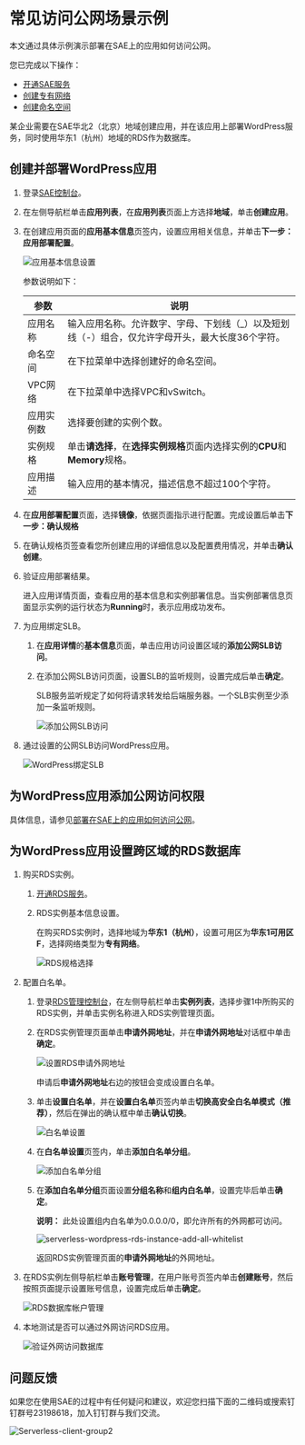# 常见访问公网场景示例

本文通过具体示例演示部署在SAE上的应用如何访问公网。

您已完成以下操作：

-   [开通SAE服务](https://help.aliyun.com/document_detail/87739.html)
-   [创建专有网络](/cn.zh-CN/专有网络和交换机/使用专有网络.md)
-   [创建命名空间](/cn.zh-CN/快速入门/准备工作.md)

某企业需要在SAE华北2（北京）地域创建应用，并在该应用上部署WordPress服务，同时使用华东1（杭州）地域的RDS作为数据库。

## 创建并部署WordPress应用

1.  登录[SAE控制台](https://sae.console.aliyun.com)。

2.  在左侧导航栏单击**应用列表**，在**应用列表**页面上方选择**地域**，单击**创建应用**。

3.  在创建应用页面的**应用基本信息**页签内，设置应用相关信息，并单击**下一步：应用部署配置**。

    ![应用基本信息设置](https://static-aliyun-doc.oss-accelerate.aliyuncs.com/assets/img/zh-CN/1369788951/p60491.png)

    参数说明如下：

    |参数|说明|
    |--|--|
    |应用名称|输入应用名称。允许数字、字母、下划线（\_）以及短划线（-）组合，仅允许字母开头，最大长度36个字符。|
    |命名空间|在下拉菜单中选择创建好的命名空间。|
    |VPC网络|在下拉菜单中选择VPC和vSwitch。|
    |应用实例数|选择要创建的实例个数。|
    |实例规格|单击**请选择**，在**选择实例规格**页面内选择实例的**CPU**和**Memory**规格。|
    |应用描述|输入应用的基本情况，描述信息不超过100个字符。|

4.  在**应用部署配置**页面，选择**镜像**，依据页面指示进行配置。完成设置后单击**下一步：确认规格**

5.  在确认规格页签查看您所创建应用的详细信息以及配置费用情况，并单击**确认创建**。

6.  验证应用部署结果。

    进入应用详情页面，查看应用的基本信息和实例部署信息。当实例部署信息页面显示实例的运行状态为**Running**时，表示应用成功发布。

7.  为应用绑定SLB。

    1.  在**应用详情**的**基本信息**页面，单击应用访问设置区域的**添加公网SLB访问**。

    2.  在添加公网SLB访问页面，设置SLB的监听规则，设置完成后单击**确定**。

        SLB服务监听规定了如何将请求转发给后端服务器。一个SLB实例至少添加一条监听规则。

        ![添加公网SLB访问](https://static-aliyun-doc.oss-accelerate.aliyuncs.com/assets/img/zh-CN/5044339161/p56823.png)

8.  通过设置的公网SLB访问WordPress应用。

    ![WordPress绑定SLB](https://aliware-images.oss-cn-hangzhou.aliyuncs.com/edas/EDAS-Serverless/serverless-wordpress-app-login-SLB.png)


## 为WordPress应用添加公网访问权限

具体信息，请参见[部署在SAE上的应用如何访问公网](/cn.zh-CN/最佳实践/应用访问公网/部署在SAE上的应用如何访问公网.md)。

## 为WordPress应用设置跨区域的RDS数据库

1.  购买RDS实例。

    1.  [开通RDS服务](/cn.zh-CN/快速入门/RDS实例购买指南.md)。

    2.  RDS实例基本信息设置。

        在购买RDS实例时，选择地域为**华东1（杭州）**，设置可用区为**华东1可用区F**，选择网络类型为**专有网络**。

        ![RDS规格选择](https://aliware-images.oss-cn-hangzhou.aliyuncs.com/edas/EDAS-Serverless/serverless-wordpress-rds-login.png)

2.  配置白名单。

    1.  登录[RDS管理控制台](https://rdsnext.console.aliyun.com)，在左侧导航栏单击**实例列表**，选择步骤1中所购买的RDS实例，并单击实例名称进入RDS实例管理页面。

    2.  在RDS实例管理页面单击**申请外网地址**，并在**申请外网地址**对话框中单击**确定**。

        ![设置RDS申请外网地址](https://aliware-images.oss-cn-hangzhou.aliyuncs.com/edas/EDAS-Serverless/serverless-wordpress-rds-instance-detail.png)

        申请后**申请外网地址**右边的按钮会变成设置白名单。

    3.  单击**设置白名单**，并在**设置白名单**页签内单击**切换高安全白名单模式（推荐）**，然后在弹出的确认框中单击**确认切换**。

        ![白名单设置](https://aliware-images.oss-cn-hangzhou.aliyuncs.com/edas/EDAS-Serverless/serverless-wordpress-rds-instance-advanced-whitelist.png)

    4.  在**白名单设置**页签内，单击**添加白名单分组**。

        ![添加白名单分组](https://aliware-images.oss-cn-hangzhou.aliyuncs.com/edas/EDAS-Serverless/serverless-wordpress-rds-instance-add-whitelist.png)

    5.  在**添加白名单分组**页面设置**分组名称**和**组内白名单**，设置完毕后单击**确定**。

        **说明：** 此处设置组内白名单为0.0.0.0/0，即允许所有的外网都可访问。

        ![serverless-wordpress-rds-instance-add-all-whitelist](https://static-aliyun-doc.oss-accelerate.aliyuncs.com/assets/img/zh-CN/0884339161/p267881.png)

        返回RDS实例管理页面的**申请外网地址**的外网地址。

3.  在RDS实例左侧导航栏单击**账号管理**，在用户账号页签内单击**创建账号**，然后按照页面提示设置账号信息，设置完成后单击**确定**。

    ![RDS数据库帐户管理](https://aliware-images.oss-cn-hangzhou.aliyuncs.com/edas/EDAS-Serverless/serverless-wordpress-rds-instance-account.png)

4.  本地测试是否可以通过外网访问RDS应用。

    ![验证外网访问数据库](https://aliware-images.oss-cn-hangzhou.aliyuncs.com/edas/EDAS-Serverless/serverless-wordpress-rds-instance-access.png)


## 问题反馈

如果您在使用SAE的过程中有任何疑问和建议，欢迎您扫描下面的二维码或搜索钉钉群号23198618，加入钉钉群与我们交流。

![Serverless-client-group2](https://static-aliyun-doc.oss-accelerate.aliyuncs.com/assets/img/zh-CN/7353949161/p268685.png)

